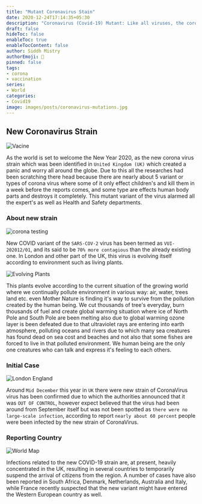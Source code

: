 ```yaml
---
title: "Mutant Coronavirus Stain"
date: 2020-12-24T17:14:35+05:30
description: "Coronavirus (Covid-19) Mutant: Like all viruses, the coronavirus is a shape-shifter. Some genetic changes are inconsequential, but some may give it an edge."
draft: false
hideToc: false
enableToc: true
enableTocContent: false
author: Siddh Mistry
authorEmoji: 🤯
pinned: false
tags:
- corona
- vaccination
series:
- World
categories:
- Covid19
image: images/posts/coronavirus-mutations.jpg
---
```




## New Coronavirus Strain

![Vacine](/images/posts/vacine.jpg)



As the world is set to welcome the New Year 2020, as the new corona virus strain which was been identified in `United Kingdom (UK)` which created a panic and worry all around the globe. Due to this all the researches had been scratching there head because there are nearly about 5 variant or types of corona virus where some of it only effect children's and kill them in a week before the reports comes, and some type are effects human body parts and destroys it completely. This mutant variant of the virus alarmed all the expert's as well as Health and Safety departments.



### About new strain

![corona testing](/images/posts/corona-testing.jpg)


New COVID variant of the `SARS-COV-2` virus has been termed as `VUI-202012/01`, and its said to be `70% more contagious` than the already existing one. In London and other part of the UK, this virus is evolving itself according to environment such as living plants.

![Evolving Plants](/images/posts/evolve-plants.jpg)

This plants evolve according to the current situation of the growing world where we continually pollute environment in various way: air, water, trees land etc. even Mother Nature is finding it's way to survive from the pollution created by the human being. We cut thousands of tree's everyday, burn thousands of fuel and create global warming situation where ice of North Pole and South Pole are been melting also due to global warming ozone layer is been defeated due to that ultraviolet rays are entering into earth atmosphere, polluting oceans and rivers due to which many sea creatures has found dead on sea cost and beaches and not also that some fishes are forced to live in that polluted environment. We human being are the only one creatures who can talk and express it's feeling to each others.


### Initial Case
![London England](/images/posts/london_england.jpg)

Around `Mid December` this year in `UK` there were new strain of CoronaVirus virus has been confirmed due to which the authorities announced that it was `OUT OF CONTROL`, however  expect believed that the virus had been around from September itself but was not been spotted as `there were no large-scale infection`, according to report `nearly about 60 percent` people were been infected by the new strain of CoronaVirus.


### Reporting Country
![World Map](/images/posts/world-map.jpg)

Infections related to the new COVID-19 strain are, at present, heavily concentrated in the UK, resulting in several countries to temporarily suspend the arrival of citizens from the region. A number of cases have also been reported in South Africa, Denmark, Netherlands, Australia and Italy, while France recently suspected that the new variant might have entered the Western European country as well. 